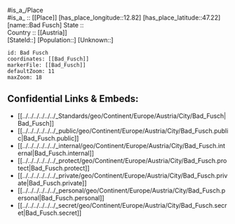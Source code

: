 ﻿---
location: [47.22,12.82] 
mapzoom: [7,12] 
mapmarker: city 
type: City
tags:
- geo/City


SpocWebEntityId: 28962
isDeleted: false
confidential: public

---
#is_a_/Place  
#is_a_ :: [[Place]] 
[has_place_longitude::12.82] 
[has_place_latitude::47.22] 
[name::Bad Fusch] 
State ::  
Country :: [[Austria]]  
[StateId::] 
[Population::] 
[Unknown::] 


```leaflet
id: Bad Fusch
coordinates: [[Bad_Fusch]] 
markerFile: [[Bad_Fusch]] 
defaultZoom: 11 
maxZoom: 18
```


## Confidential Links & Embeds: 
- [[../../../../../../_Standards/geo/Continent/Europe/Austria/City/Bad_Fusch|Bad_Fusch]] 
- [[../../../../../../_public/geo/Continent/Europe/Austria/City/Bad_Fusch.public|Bad_Fusch.public]] 
- [[../../../../../../_internal/geo/Continent/Europe/Austria/City/Bad_Fusch.internal|Bad_Fusch.internal]] 
- [[../../../../../../_protect/geo/Continent/Europe/Austria/City/Bad_Fusch.protect|Bad_Fusch.protect]] 
- [[../../../../../../_private/geo/Continent/Europe/Austria/City/Bad_Fusch.private|Bad_Fusch.private]] 
- [[../../../../../../_personal/geo/Continent/Europe/Austria/City/Bad_Fusch.personal|Bad_Fusch.personal]] 
- [[../../../../../../_secret/geo/Continent/Europe/Austria/City/Bad_Fusch.secret|Bad_Fusch.secret]] 
